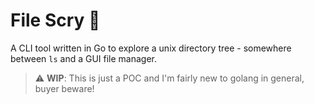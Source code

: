# File Scry :crystal_ball:

A CLI tool written in Go to explore a unix directory tree - somewhere between `ls` and a GUI file manager.

> :warning: **WIP**: This is just a POC and I'm fairly new to golang in general, buyer beware!
